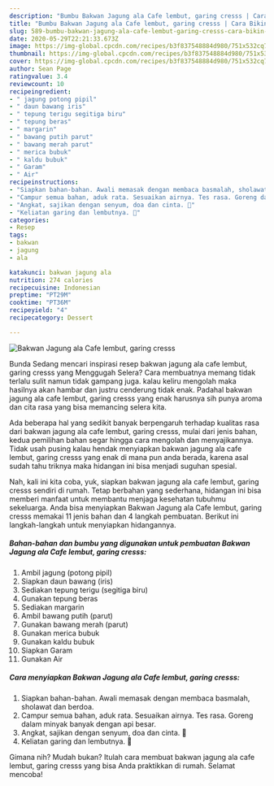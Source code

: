 ```yaml
---
description: "Bumbu Bakwan Jagung ala Cafe lembut, garing cresss | Cara Bikin Bakwan Jagung ala Cafe lembut, garing cresss Yang Lezat"
title: "Bumbu Bakwan Jagung ala Cafe lembut, garing cresss | Cara Bikin Bakwan Jagung ala Cafe lembut, garing cresss Yang Lezat"
slug: 589-bumbu-bakwan-jagung-ala-cafe-lembut-garing-cresss-cara-bikin-bakwan-jagung-ala-cafe-lembut-garing-cresss-yang-lezat
date: 2020-05-29T22:21:33.673Z
image: https://img-global.cpcdn.com/recipes/b3f837548884d980/751x532cq70/bakwan-jagung-ala-cafe-lembut-garing-cresss-foto-resep-utama.jpg
thumbnail: https://img-global.cpcdn.com/recipes/b3f837548884d980/751x532cq70/bakwan-jagung-ala-cafe-lembut-garing-cresss-foto-resep-utama.jpg
cover: https://img-global.cpcdn.com/recipes/b3f837548884d980/751x532cq70/bakwan-jagung-ala-cafe-lembut-garing-cresss-foto-resep-utama.jpg
author: Sean Page
ratingvalue: 3.4
reviewcount: 10
recipeingredient:
- " jagung potong pipil"
- " daun bawang iris"
- " tepung terigu segitiga biru"
- " tepung beras"
- " margarin"
- " bawang putih parut"
- " bawang merah parut"
- " merica bubuk"
- " kaldu bubuk"
- " Garam"
- " Air"
recipeinstructions:
- "Siapkan bahan-bahan. Awali memasak dengan membaca basmalah, sholawat dan berdoa."
- "Campur semua bahan, aduk rata. Sesuaikan airnya. Tes rasa. Goreng dalam minyak banyak dengan api besar."
- "Angkat, sajikan dengan senyum, doa dan cinta. 🖤"
- "Keliatan garing dan lembutnya. 🖤"
categories:
- Resep
tags:
- bakwan
- jagung
- ala

katakunci: bakwan jagung ala 
nutrition: 274 calories
recipecuisine: Indonesian
preptime: "PT29M"
cooktime: "PT36M"
recipeyield: "4"
recipecategory: Dessert

---
```



![Bakwan Jagung ala Cafe lembut, garing cresss](https://img-global.cpcdn.com/recipes/b3f837548884d980/751x532cq70/bakwan-jagung-ala-cafe-lembut-garing-cresss-foto-resep-utama.jpg)

Bunda Sedang mencari inspirasi resep bakwan jagung ala cafe lembut, garing cresss yang Menggugah Selera? Cara membuatnya memang tidak terlalu sulit namun tidak gampang juga. kalau keliru mengolah maka hasilnya akan hambar dan justru cenderung tidak enak. Padahal bakwan jagung ala cafe lembut, garing cresss yang enak harusnya sih punya aroma dan cita rasa yang bisa memancing selera kita.



Ada beberapa hal yang sedikit banyak berpengaruh terhadap kualitas rasa dari bakwan jagung ala cafe lembut, garing cresss, mulai dari jenis bahan, kedua pemilihan bahan segar hingga cara mengolah dan menyajikannya. Tidak usah pusing kalau hendak menyiapkan bakwan jagung ala cafe lembut, garing cresss yang enak di mana pun anda berada, karena asal sudah tahu triknya maka hidangan ini bisa menjadi suguhan spesial.


Nah, kali ini kita coba, yuk, siapkan bakwan jagung ala cafe lembut, garing cresss sendiri di rumah. Tetap berbahan yang sederhana, hidangan ini bisa memberi manfaat untuk membantu menjaga kesehatan tubuhmu sekeluarga. Anda bisa menyiapkan Bakwan Jagung ala Cafe lembut, garing cresss memakai 11 jenis bahan dan 4 langkah pembuatan. Berikut ini langkah-langkah untuk menyiapkan hidangannya.

<!--inarticleads1-->

##### Bahan-bahan dan bumbu yang digunakan untuk pembuatan Bakwan Jagung ala Cafe lembut, garing cresss:

1. Ambil  jagung (potong pipil)
1. Siapkan  daun bawang (iris)
1. Sediakan  tepung terigu (segitiga biru)
1. Gunakan  tepung beras
1. Sediakan  margarin
1. Ambil  bawang putih (parut)
1. Gunakan  bawang merah (parut)
1. Gunakan  merica bubuk
1. Gunakan  kaldu bubuk
1. Siapkan  Garam
1. Gunakan  Air




<!--inarticleads2-->

##### Cara menyiapkan Bakwan Jagung ala Cafe lembut, garing cresss:

1. Siapkan bahan-bahan. Awali memasak dengan membaca basmalah, sholawat dan berdoa.
1. Campur semua bahan, aduk rata. Sesuaikan airnya. Tes rasa. Goreng dalam minyak banyak dengan api besar.
1. Angkat, sajikan dengan senyum, doa dan cinta. 🖤
1. Keliatan garing dan lembutnya. 🖤




Gimana nih? Mudah bukan? Itulah cara membuat bakwan jagung ala cafe lembut, garing cresss yang bisa Anda praktikkan di rumah. Selamat mencoba!
